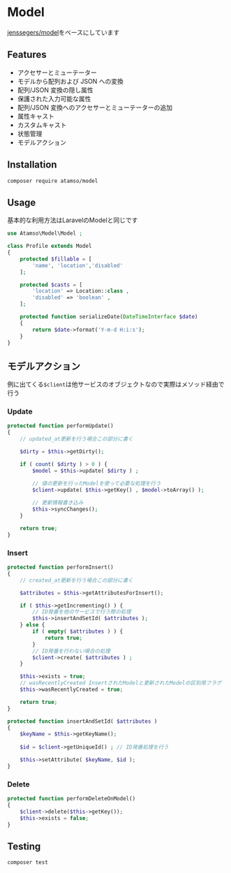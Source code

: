 # Model

[jenssegers/model]をベースにしています

## Features

- アクセサーとミューテーター
- モデルから配列および JSON への変換
- 配列/JSON 変換の隠し属性
- 保護された入力可能な属性
- 配列/JSON 変換へのアクセサーとミューテーターの追加
- 属性キャスト
- カスタムキャスト
- 状態管理
- モデルアクション

## Installation

``` bash
composer require atamso/model
```

## Usage

基本的な利用方法はLaravelのModelと同じです

``` php
use Atamso\Model\Model ;

class Profile extends Model
{
	protected $fillable = [
		'name', 'location','disabled'
	];

	protected $casts = [
		'location' => Location::class ,
		'disabled' => 'boolean' ,
	];

	protected function serializeDate(DateTimeInterface $date)
	{
		return $date->format('Y-m-d H:i:s');
	}
}
```

## モデルアクション

例に出てくる`$client`は他サービスのオブジェクトなので実際はメソッド経由で行う

### Update

```php
protected function performUpdate()
{
    // updated_at更新を行う場合この部分に書く

    $dirty = $this->getDirty();

    if ( count( $dirty ) > 0 ) {
        $model = $this->update( $dirty ) ;

        // 値の更新を行ったModelを使って必要な処理を行う
        $client->update( $this->getKey() , $model->toArray() );
        
        // 更新情報書き込み
        $this->syncChanges();
    }

    return true;
}
```

### Insert

```php
protected function performInsert()
{
    // created_at更新を行う場合この部分に書く

    $attributes = $this->getAttributesForInsert();

    if ( $this->getIncrementing() ) {
        // ID発番を他のサービスで行う際の処理
        $this->insertAndSetId( $attributes );
    } else {
        if ( empty( $attributes ) ) {
            return true;
        }
        // ID発番を行わない場合の処理
        $client->create( $attributes ) ;
    }

    $this->exists = true;
    // wasRecentlyCreated InsertされたModelと更新されたModelの区別用フラグ
    $this->wasRecentlyCreated = true;

    return true;
}

protected function insertAndSetId( $attributes )
{
    $keyName = $this->getKeyName();
    
    $id = $client->getUniqueId() ; // ID発番処理を行う

    $this->setAttribute( $keyName, $id );
}
```

### Delete

```php
protected function performDeleteOnModel()
{
    $client->delete($this->getKey());
    $this->exists = false;
}
```

## Testing

``` bash
composer test
```

[jenssegers/model]:https://github.com/jenssegers/model
